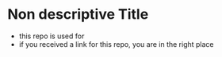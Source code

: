 # Non descriptive Title
* this repo is used for <REDACTED>
* if you received a link for this repo, you are in the right place
